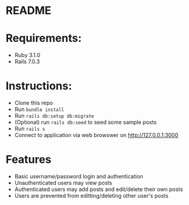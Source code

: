 # README

# Requirements:
* Ruby 3.1.0
* Rails 7.0.3

# Instructions:
* Clone this repo
* Run `bundle install`
* Run `rails db:setup db:migrate`
* (Optional) run `rails db:seed` to seed some sample posts
* Run `rails s`
* Connect to application via web browswer on http://127.0.0.1:3000

# Features
* Basic username/password login and authentication
* Unauthenticated users may view posts
* Authenticated users may add posts and edit/delete their own posts
* Users are prevented from editting/deleting other user's posts
